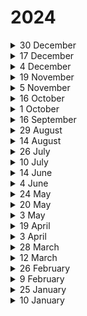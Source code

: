 # 2024

<details>

<summary>30 December</summary>

#### New Features:

* Added a new Polish number to Smishing and Callback products for active use.
* Added Kosovo as a selectable option in the Country dropdown, with default settings for timezone, time format, date format, and language.
* Added "Opened Email" actions to Users Timeline for simulations and Awareness.
* Added ability to create new email templates and landing pages directly in the New, Duplicate, and Edit Scenario screens of Phishing Simulator, using a drawer for seamless content creation and selection.

#### Improvements:

* Improved Phishing Dwell Time Distribution widget in Executive Reports with dynamic bar grouping, a 16-bar limit, and clearer percentage labeling.
* Updated Simulation Coverage widget to round fractional values up, ensuring no data appears as zero.
* Improved Repeat Offenders group tooltip with updated text for clearer and more meaningful user guidance.
* Improved data in the Statistics section of the Phishing Simulator > Scenario screen for better accuracy and consistency.
* Sorted domain dropdowns in Phishing Simulator, Smishing Simulator, and Quishing Simulator by newest first, then alphabetically.

#### Bug Fixes:

* Fixed issue where training delivery statuses were not updated correctly during or after sending.
* Fixed an issue causing analyses to expire in Any.Run.
* Fixed issue in Gamification Reports where Smishing data appeared in the User Activity Timeline but was not reflected in the Overall section for Smishing Simulator.
* Fixed issue in Gamification Reports where user rank displayed incorrectly as 1 after performing a search, causing data inconsistency.
* Fixed issue in Callback Simulator where editing an email template resulted in a 500 error.
* Fixed issue in Awareness Educator Enrollments where performing a search in the Sending Report resulted in an error.
* Fixed issue in Awareness Educator Enrollments where the Date Last Sent field in Sending Reports was frequently empty.
* Fixed issue where valid API keys for Any.Run integration returned "You don't have access to the service" error on specific environments.
* Fixed issue in Awareness Educator Enrollments where users with "Not Delivered" status were not displayed when filtering by Last Sending Status.

</details>

<details>

<summary>17 December</summary>

#### New Features:

* Added a Category column to downloaded Gamification Reports for Awareness content.
* Added a new Netherlands phone number as an option in the MFA method for Phishing and Quishing products, and integrated it into Smishing.
* Added Smart Grouping feature for New Hires Target Group, automatically including newly added users for one month across all integration methods (SCIM, LDAP, Import, Manual, Google etc.).
* Added DEC (Direct Email Channel) as a delivery option for "Training Enrollment," "Learning Path Enrollment Reminder," "Poster Enrollment," "Learning Path Enrollment," "Infographic Enrollment," "Enrollment after Failed in a Simulation," "Enrollment Reminder," and "Certificate" notification templates, enabling direct email sending with fallback to default SMTP when needed.
* Added Tracking Reply feature to Phishing Simulator, enabling monitoring of email replies during campaigns with options for custom reply addresses and email storage.
* Added validation for Date Format during company registration to prevent incorrect entries and merge tag issues.

#### Improvements:

* Improved Gamification Reports by updating date and time display based on the selected Timezone, Date, and Time format.
* Removed the attachment upload icon from AIChatBot to prevent incomplete file upload options.
* Improved Gamification Reports Details by updating activity descriptions.
* Improved Gamification Reports User Details page by enabling full-screen scrolling for better timeline navigation.
* Updated Campaign Performance column name to Performance in downloaded Gamification Reports and added a % symbol to performance values.
* Updated TimeZoneId column name to Timezone in downloaded Gamification Reports.
* Updated "OVERALL PERFORMANCE" to "Overall Performance" in Gamification Reports User Details.
* Updated Performance column filter in Gamification Reports Leaderboard to support numeric filtering with options like Equal, Greater Than, and Less Than.
* Updated Dwell Time and Quickest Response widget in Executive Report to round displayed numbers up for improved readability.
* Executive Reports - Chart Updates
  * Training Completion Updates
    * Legends and colors updated, with adjustments to prevent overlapping data in closely positioned entries.
  * Simulation Coverage Updates
    * Legends and colors updated; missing data entries added.
  * Total Reported Suspicious Updates
    * Legend updated, missing data entries added, and data labels corrected.
  * Total Reported Suspicious Phishing Display
    * Ensured related data is displayed even when the phishing value is 0.
  * Repeat Offenders Updates
    * Percentages added and labels updated.
  * Phishing Dwell Time Distribution Updates
    * Percentages added above bars for better visualization.
  * Industry Phishing Risk Score Updates
    * Character limits added to X-axis ticks and chart rendering expanded for better display.
  * Training Completion Count Display
    * Counts added alongside percentages in the Training Completion chart.

#### Bug Fixes:

* Fixed issue where no data was displayed when filtering by Callback in the Product field of Gamification Reports.
* Disabled the "Add Users to Group" option for the Repeat Offenders group to prevent external modifications.
* Fixed issue where campaigns remained in "Scheduled" status without being sent.
* Fixed issue in Gamification Report Details where identical points were assigned to activities in Awareness and Vishing.
* Fixed issue in Gamification Reports where "Opened Email But Not Clicked Training Link" activities were not listed when "Show only failed activities" was selected.
* Fixed issue where selecting Phishing Difficulty levels showed only Phishing activities, excluding unrelated Incident Responder activities.
* Fixed issue in Gamification Reports Details where filtering by "Opened Email But Not Clicked Training Link" in Activity Type caused an error.
* Fixed issue in Gamification Reports Leaderboard where filtering by negative values in the Total Points column was not allowed.
* Fixed issue in Gamification Reports Leaderboard where the sorting icon remained highlighted after clicking Clear Filter.
* Fixed issue in Gamification Reports Leaderboard where sorting by Firstname, Lastname, Email, and Department columns always returned entries starting with "A".
* Fixed issue where notification templates without sender IP information were repeatedly processed by analysis engines.
* Fixed issue where AE Auto Enroll was not delivering trainings to newly added users despite being active, causing the enrollment status to remain stuck at "Sending."
* Fixed issue in Phishing Simulator Sending Report where bounced users incorrectly appeared as Delivered despite being listed as Not Delivered in the email service provider.
* Fixed issue in Awareness Educator Learning Path where users who downloaded a poster were not displayed in the Summary widget despite appearing in the Downloaded Poster tab.
* Fixed mismatch in Awareness Educator Learning Path where the number of completed users in the Summary screen differed from the Users tab filter results.
* Fixed issue where creating, deleting, and re-adding landing pages caused a "Landing page names need to be full and unique" error.
* Fixed issue in Awareness Educator Reminder Emails where the search functionality did not work within the enrollment section.
* Fixed user limitation issue in AI ALLY scenario selection, ensuring campaigns send successfully by batching users to avoid token errors.
* Fixed issue where campaigns with Frequency selection stopped sending unexpectedly.
* Fixed issue in Awareness Educator where users marked as Error remained unchanged after successful Resend, despite confirmed delivery.

</details>

<details>

<summary>4 December</summary>

#### New Features:

* Added Bulgarian to the Language field in Awareness Educator, enabling its selection for trainings and filtering in Training Library and Enrollments tables.
* Added support for {LEARNING\_PATH\_STEP} merge tag in the Subject field of Learning Path Enrollment notification templates.
* Added support for {LEARNING\_PATH\_STEP} merge tag in the Subject field of Learning Path Enrollment Reminder notification templates.
* Added functionality to automatically set the Preferred Language field in New Company creation based on the selected Country's primary language, providing a more customized experience for supported languages.
* Added advanced filtering and reporting options for Phishing Scenario Statistics, including Region, Brand, Industry, Attack Vector, Language Dialect, and Emotional Trigger classifications, with standardized formatting for consistency.
* Added a User Timeline feature to Target Users, enabling activity tracking and easy navigation to historical actions.
* Added functionality to check and remove users from the bounce list before performing Resend actions for Not Delivered statuses in Phishing Simulator, Quishing Simulator, and Callback Simulator.

#### Improvements:

* Resolved data inconsistencies in the Phishing Report Rates Over Time widget by reviewing and improving calculations.
* Resolved data inconsistencies between Repeat Offenders and Simulation Coverage charts to ensure accurate representation of simulation user data.
* Updated Training Completion widget to adjust chart colors, correct tooltip legend colors for the bar chart, and ensure pie chart segments reflect accurate colors.
* Updated Executive Report's Industry Phishing Risk Score widget with new colors for better readability and adjusted number positioning to avoid overlap with lines.
* Updated Simulation Coverage widget in Executive Report with new colors, adjusted spacing between legends, and ensured tooltips are visible for all percentage values, including small segments.
* Updated Gamification Report Details to display product widgets based on company license and user activity, ensuring unlicensed products are excluded.
* Updated Gamification Report to include users who received content but took no actions, displaying them with 0 points and 0% performance.
* Removed "doc.keepnetlabs.com" text from the distribution field.
* Improved performance of Phishing Dwell Time, Quickest Response Time, and Users' Time to Failure widgets for faster data loading and smoother user experience.
* Updated Executive Report's Users with Highest Risk Score widget by removing the department information for better readability.
* Updated Simulation Coverage widget to align the Number of Users value with the Target Users count, ensuring accurate bar representation.
* Updated colors in Executive Report widgets for improved clarity and visual consistency:
  * Training Completion: Incomplete is now red; In Progress is now yellow/orange.
  * Simulation Coverage: Non-Simulated Users legend updated to a reddish color.
  * Industry Phishing Risk Score: Phishing Risk Score legend updated to a more readable color.
* Updated Gamification Report Leaderboard to display Performance Rate instead of Points for the top three users in the widget.
* Updated the message in the Event History section of Sending Report Details to clarify that event history is only available for SMTP deliveries, not DEC.
* Improved the message on the Phishing Reporter Users page to clarify that users are only displayed for MSI add-in setups, not for M365 or GSuite.

#### Bug Fixes:

* Fixed data inconsistencies in the Total Reported Suspicious Emails and Percentage widget to ensure accurate percentage calculations.
* Fixed data display issue in Phishing Report Rates Over Time widget and updated labels for improved clarity.
* Fixed text overlap issue in "Users with Highest Risk Scores" widget by adjusting the position of the "Critical Risk Score" warning to align with the max bar start point.
* Fixed issue in Phishing Simulator where campaigns scheduled with a Start Time remained in "Scheduled" status and did not transition to "Running."
* Fixed issue in Awareness Educator where the Exam Status column in Exam Result was empty, ensuring Failed/Passed badges are displayed correctly.
* Resolved issue where searching for "Grant" resulted in an error, allowing it to be searched without issues.
* Fixed issue in Campaign Manager where filtering by email in any tab did not function properly.
* Fixed mismatch between user counts in the Summary screen widgets and the Users tab for Learning Path enrollments in Awareness Educator.
* Fixed issue where the Reminder Stop action disappeared from the Action menu in the Enrollment table when Auto Enroll was stopped, while the Reminder was still active.

</details>

<details>

<summary>19 November</summary>

#### New Features:

* Added TSC to the vendor dropdown in Awareness Educator.
* Added {ENROLLMENT\_NAME} merge tag support to Subject field and email and landing page code editor in Notification Templates for Training, Learning Path, Poster, and Infographic Enrollments.
* Added detailed user pages to Gamification Report, accessible via a clickable drawer interface, featuring overall scores, performance percentages, and a filterable, exportable User Activity Timeline for multiple products and activities.

#### Improvements:

* Improved Campaign Manager's Sending Report to automatically display details for non-successful statuses in Event History, allowing users to directly view reasons such as drop or bounce.
* Updated "Repeated Offenders" to "Repeat Offenders".
* Resolved visual issues in Phishing Simulator's Campaign Manager for Phishing Scenarios.
* Removed the "Clicked Training Link" option from the Resend Training button in Awareness Educator.
* Updated Repeat Offenders logic to automatically remove users from the group if they no longer meet the repeat criteria after three months.
* Removed Repeat Offenders group from Target Group and Smart Group selection fields, restricting its visibility to Target Audience areas only.

#### Bug Fixes:

* Fixed issue in Callback Simulator where creating a new email template resulted in a 500 error.
* Fixed issue across all products where proxy IP addresses were displayed instead of users' public IPs, ensuring accurate geolocation information.
* Resolved issue with O365 DEC setup failing for companies using whitelabeling by ensuring support for custom domains in Redirect URLs.
* Fixed issue in Phishing Simulator - Campaign Report where "Activity Type" data was missing in the "Only Opened Emails" and "Only Clicked Emails" tabs of downloaded reports.
* Fixed issue causing a 500 error when custom fields had duplicate names by displaying field names within brackets (\[]) in downloaded files.
* Fixed issue in Phishing Reporter where the colon (:) in "Reported Email: {SUBJECT}" was not displayed correctly in Outlook.

</details>

<details>

<summary>5 November</summary>

#### New Features:

* Added new language options (Urdu, Kazakh, Uzbek, Kyrgyz, Bengali, Tajik, and Turkmen) to all simulation products and Awareness Educator, enabling content creation in these languages.
* Added a new gamification feature that ranks users on a leaderboard and rewards them based on points earned from actions and simulations.
* Added dynamic template selection integration with AI ALLY in Phishing Simulation Campaign creation, allowing optimised template choices based on user language, locale, difficulty level, and department to enhance simulation effectiveness.
* Added "SCIM Sync" and "Google Sync" options under Target Users' New button, enabling users to initiate SCIM and Google Workspace synchronizations directly and view these integration options alongside existing manual and LDAP methods.
* Added "Scheduled" status option to Campaign Manager for Phishing, Callback, Smishing, and Quishing Simulators, allowing users to view and filter campaigns set to run at a later date.
* Added feature for automatic updates of Timezone, Time Format, and Date Format based on the selected Country during Company creation; Phone Number field now defaults to the selected country's code when adding new Target Users or System Users.

#### Improvements:

* Updated OPSWAT-related error status to display as "Unscannable" instead of "Error" to more accurately indicate unscannable items.
* Ensured that SCIM and SAML settings are deleted when a company is removed, preventing conflicts with user creation in newly added companies.
* Improved user experience in Callback product by adding an informational message for cases where no callback number is available.
* Updated "Sandbox Activity" label to "Bot Activity" for clearer user understanding.
* Improvements to Executive Report prevent duplicate widget additions and notify users if a widget is already added.
* Improvements to Awareness Educator Reports now display Custom Target User Fields in the interface and include them in downloaded Excel, CSV, and PDF formats across all tabs.

#### Bug Fixes:

* Fixed issue where the "Do you want to delete the original email?" pop-up appeared despite "Deleted email emails" being set to "Automatically."
* Fixed issue in Incident Responder where URL-based investigations returned no results, despite the email being present in multiple inboxes.
* Fixed issue where campaign start dates displayed incorrectly in negative timezones, causing new instances to behave as if "Save for Later" was selected instead of starting immediately.
* Fixed issue in PS Campaign Manager where "Send emails on defined days and hours" selection appeared incorrectly as "Send emails when the campaign starts" upon editing.

</details>

<details>

<summary>16 October</summary>

#### New Features:

* Added an option to disable Auto Enroll in the action section of the Campaign Manager table for scheduled trainings where Auto Enroll is enabled.
* Added a "Repeat Offenders" group in the Target Users section that automatically includes users who have been phished two or more times, allowing admins to target these users for specialized training.
* Enabled the option to automatically assign users who clicked in a campaign to an existing or newly created Target Group, allowing better tracking and training.
* Added a Details column to the Audit Log to display detailed descriptions of actions such as Resend and Create Instance.
* Replaced Service User with the actual user's Name and Surname specifically for Resend and Create New Instance actions, ensuring clearer identification of the individual responsible.
* Added functionality to prevent bot clicks in simulations.
* Added the option to include a CC field in email templates for simulations.
* Added Google Workspace Target User Synchronization, allowing users to sync their Google Workspace users with the target user table.
* Added the ability to customize the text on the Training Redirect Page for users caught in simulations.
* Added an option to quickly create a Target Group when adding a new user if no target groups exist.

#### Improvements:

* For "Save for Later" campaigns with frequency settings, we have added a more meaningful tooltip message when users attempt to edit the campaign.
* Improved the Sending Report sorting logic to prioritize Processed, error statuses, and Delivered when timestamps are identical.
* Improved the Launch button in the Campaign Summary screen to dynamically change based on the selected send option (Now, Schedule, Save for Later) across all products.

#### Bug Fixes:

* Fixed a bug where downloading Callback campaign reports caused the Report field in the Campaign User Summary sheet to malfunction and the email column to be missing in the Reports sheet.
* Fixed a bug where the Type filter in the Phishing Scenario selection screen would not appear when duplicating a campaign that was saved for later with frequency settings.
* Fixed a bug where the number of users in the "Didn't complete the training" group exceeded the actual user count when attempting to resend.

</details>

<details>

<summary>1 October</summary>

#### New Features:

* New language options have been added to Awareness Educator. Norwegian, Macedonian, Spanish (Latin American), Ukrainian, Hungarian, Danish, Portuguese (Brazilian)
* An enhancement was made to the Captcha in the Reset Password field that prevents consecutive requests to the Captcha via the API.
* New numbers have been added to Callback Simulator.
* Simulation Coverage, Training Completion, Industry Phishing Risk Score, Impact of Phishing Awareness Training, Repeat Offenders Users widgets in the Executive Reports area were added to the Dashboard area.
* Make a development to send a “Header.txt” file in the email attachment directed to the email address written in the “Recipient Email Address” field in the emails notified with the add-in.
* A new feature has been developed under Company Settings to turn AI Ally off/on.
* New sound files have been added to Vishing Simulator.
* Locale and Tone features have been added to the AI Ally feature in Phishing Simulator.
* Phone Number, Timezone, Priority, Status fields were added to the tables related to Target Users in the “Social Engineering All Simulations Executive Summary” report in the Advanced Reports area.

#### Improvements:

* Performance improvement was made in the “Users' Time to Failure” widget in the Executive Reports area.
* The word “recurrences” in the Tracking Duration field has been improved.
* Alignment improvement has been made in the CC field in a new Enrollment Template in Notification Template field.
* An improvement was made to show the widgets in the Executive Reports area as license dependent.

#### Bug Fixes:

* Resolved the issue where the stop option for disabling Auto-Enroll was not visible.
* Resolved an issue with resending to users after removal from the bounce list.
* Fixed a bug that caused the logos to keep coming back after clicking the “Reset to Default” button in the Whitelabeling area.

</details>

<details>

<summary>16 September</summary>

#### New Features:

* Added the "California SB 553" option to the Compliance field in the Awareness Educator product.
* A new Saudi Arabian number has been added to Vishing Simulator.
* A new widget named “Total Reported Suspicious Emails and Percentage” has been added under Executive Reports.
* A new feature has been added that allows users to view details in the Download History area when downloading Google Workspace and Outlook add-ons under Phishing Reporter.
* A new widget named “Users' Time to Failure” has been added under Executive Reports.

#### Improvements:

* An improvement has been made in matching Sandbox Activity rules with actions taken.
* Improvements have been made to the system prompts for AI Ally.
* In Campaign Manager reports, the IP Address field has been enhanced to prevent two different IP addresses belonging to the same user from being displayed, ensuring that only one IP is shown.
* An improvement has been made in Campaign Manager reports to resolve an issue where GeoLocation information was not displayed when the user's IP was in the IPv6 format.
* Improvements have been made to the SAML integration screen, allowing URL addresses with `.cloud` and `.app` extensions to be typed correctly in the Issuer URL and IdP SSO URL fields.
* The names of the widgets in the Awareness Educator product reports have been aligned with the names in the downloaded reports.
* The text in the popup when selecting "All Users" during the Resend action has been improved.
* When sending new material from the Awareness Educator product, the summary details on the launch and enrollment screens have been enhanced.

#### Bug Fixes:

* Fixed a bug related to the custom fields of deleted users in the Awareness Educator product.
* When creating a new group in the Target Groups field, an error occurred that prevented the group from being saved, even after the name field was changed following an attempt to create a group with an existing name.
* A bug that caused the “Reset to Default” button to remain active for users with Company Admin authorization has been fixed.
* A bug that caused the “Email Send Date” column to appear in the report of the Individual Printout type simulation, sent from the Phishing Simulator product, has been fixed.

</details>

<details>

<summary>29 August</summary>

#### New Features:

* A new development has been made for a campaign sent from Callback Simulator: if the URL for the campaign is not set to the number, the campaign will not be launched and will give a “Campaign launch failed due to a provider issue” warning.
* A new rule named A3 has been added to our Sandbox Activity feature for actions that occur in the same second and have a property that matches other rules.
* New User-Agents were added for the Sandbox Activity feature.
* Phishing Simulator now includes a new email template and a new AI tool, AI Ally, to assist with creating landing pages.
* In a training sent from the Awareness Educator product, if the user has a Not Delivered status and is added to the bounce list, a new development has been made about removing the user from the bounce list when resend is clicked and providing the submission again.
* A new “Not Reported” field has been added to the Phishing Simulation Reporting Trends widget under Executive Report.
* A new enhancement was made to show the target groups to which the content was sent in all reports.
* A new development has been made in the Phishing Reporter product regarding automatically deleting the reported email.
* A new feature in the Awareness Educator product shows the custom fields belonging to the target user in the tables and downloaded reports.

#### Improvements:

* In a campaign sent from the Phishing Simulator product, the text on the page where the user is directed to the training after the phishing action has been updated to inform the user that it is a phishing simulation test.
* Expired numbers in the Callback Simulator have been removed.
* An improvement has been made to make the column headings in the downloaded file of an Enrollment sent from the Awareness Educator product with the Download Report button equal to the interface.
* An improvement has been made regarding deleting System Users, SAML settings, and Scheduled Executive Report information when the Company is deleted.
* Spelling mistakes in the Permission field have been corrected.

#### Bug Fixes:

* Fixed a bug that caused SMTP information to be explicit when entering an enrollment report sent from the Awareness Educator product.
* A bug related to the instance's status remaining as “Running” even though the submissions are completed in the Smishing Simulator product has been fixed.
* A bug that caused a “No Permission to Access Resource” error has been fixed in a campaign intended to be sent from the Callback Simulator product if the customer does not have a Phishing Reporter license.
* Fixed a bug in our Incident Responder product that caused a manual investigation to fail to perform URL scanning when attempting to start it.
* We fixed a bug where a Company could not share any company groups with its sub-companies if it was added to them.
* A bug that caused the GeoLocation information of the records received as IPv6 in the detail fields of the reports not to appear has been fixed.
* An error that occurred when making a filter by selecting Learning Path from the type header in the table where Enrollments are listed in the Awareness Educator product has been fixed.
* In the Incident Responder product, a bug caused the user to receive an “Invalid playbook notify email template id” error after the user did not select a Notification Template when creating a Playbook.
* A bug that caused Learning Paths with Reminder sending active in the Awareness Educator product not to reflect data in the Reminder Emails field has been fixed.

</details>

<details>

<summary>14 August</summary>

#### New Features:

* The Awareness Educator product now includes a new feature automatically sending certificates to users who complete any session.
* A new feature in the brand name field for White Labeling redirection replaces "Keepnet" with "Loading..." when redirecting to a company.
* The Rows per page field in all tables has been enhanced with new options, allowing users to choose 50 or 100 rows per page.
* The Target Group selection dropdown in the Schedule Reports product now features search functionality, enabling users to find and select target groups efficiently.
* The Executive Report product has been updated with a new feature that ensures newly added widgets appear at the report's top for easier access and visibility.
* The Smishing Simulator product now supports a new feature allowing messages to be sent by selecting multiple numbers simultaneously, providing greater campaign flexibility.
* A new feature across the Phishing Simulator, Callback Simulator, Smishing Simulator, and Quishing Simulator products prevents the resending of actions for campaigns whose lifetime has expired.

#### Improvements:

* The Phishing Simulator product has been enhanced to prevent timeout errors when downloading reports with many users using the Download Report button.
* The date range format in emails sent from the Executive Reports product has been improved for clarity.
* Performance improvements have been made to the Sending Report tab in the Phishing Simulator product.
* The Simulation Coverage widget in the Executive Reports product has been enhanced.
* The issue with duplicating entries when saving consecutively with the Duplicate option in the Executive Reports area has been fixed and improved.
* The location of the warning about not entering "0" in the distribution field in the Awareness Educator product has been improved.
* The filters for creating a new campaign in the Phishing Simulator product have been improved.

#### Bug Fixes:

* Fixed the "No permission to access resource" error when sending a new campaign with the "Select random scenarios for each user" option in the Phishing Simulator product.
* Fixed a bug causing an Object reference error when a campaign from the Phishing Simulator and Smishing Simulator product was saved with the "Save for later" option and then attempted to be sent later.
* Fixed a bug related to the inability to select the DEC setting in campaigns, which started with the Reseller role in the Phishing Simulator product.
* Fixed a bug where the Date Format section was empty when editing the Company.
* Fixed a bug related to the license of the Sending Report page in the Smishing Simulator product.
* In the Phishing Simulator, a bug related to timezone information has been fixed when a scheduled campaign is edited or duplicated.
* Fixed a bug where campaigns sent from the Smishing Simulator product did not display why they could not be sent when hovering over the status if the user was in the Not Delivered status in the Sending Report tab.
* Fixed a bug that caused reported Simulation templates to be sent to the address in the "Recipient Email Address" section when the "Turn off email forwarding for reported Phishing Simulation Emails" option was active in the dialog box section in Phishing Reporter.
* Fixed a bug that caused the details field to be omitted from reports of Individual Printout templates sent from the Quishing Simulator product.
* Fixed a bug that caused the details field to be omitted from reports of Individual Printout templates sent from the Quishing Simulator product.
* Fixed a calculation error in the Distribution field in the Phishing Simulator and Smishing Simulator products.
* Fixed a bug where a previously deleted DEC setting could not be added again.
* Fixed a bug that caused the Keepnet logo to appear when logging out of a White Labeling company and logging back into the URL in White Labeling.
* Fixed a bug where selecting one group on the target group selection screen when creating a new campaign in the Phishing Simulator product appeared as if two groups were selected.
* Fixed a bug that caused the Reported Emails table to empty when clicking on data in the Recent Incidents table and returning.

</details>

<details>

<summary>26 July</summary>

#### New Features:

* The filtering feature has been added to the Status column in the Domains and DNS Services area under Settings in the Phishing Simulator product.
* The filtering feature has been added to the Status column in the Domains and DNS Services area under Settings in the Smishing Simulator product.
* The filtering feature has been added to the Status column in the Domains and DNS Services area under Settings in the Quishing Simulator product.
* The Phishing Simulator product has been improved so that when a scenario is previewed, any widget related to the date will display these dates according to the company time format.
* The Cancel Button Label in the Dialog Box in the Phishing Reporter area and the Cancel button encountered in the COM add-in have been removed.
* After submitting a simulation and changing the name of the simulation campaign, the name of the corresponding training on the Awareness side will now automatically update to match.
* When changing the Main Domain field in Whitelabeling, the Redirect URL in the DEC setting will now automatically update to reflect the user's customized Main Domain field.
* An improvement has been made so that a scheduled report cannot be deleted in the Executive Reports area.
* The Phishing Dwell Time Distribution widget has been designed for the Executive Reports area.

#### Improvements:

* The source of the logo for a Certificate sent from the Awareness Educator product has been improved.
* The overlapping numbers in the Simulation Coverage widget in Executive Reports have been improved.
* The display of the Training Completion widget under Executive Reports has been improved.
* The Auto-Refresh feature in Investigation reports in Incident Responder has been improved.
* The notification of the loading stage of the content on the training selection screen for a campaign sent from the Phishing Simulator product has been improved.
* The numbers in the Simulation Coverage widget under Executive Report are now more easily readable.
* Improvements have been made in the Distribution field in the Awareness Educator product to prevent values starting with 0 (zero) from being entered.
* The Clear Filters option in all tables has been improved.
* The filtering in the tables in the Quishing Simulator product has been improved.
* The filtering in the tables in the Smishing Simulator product has been improved.
* The performance of the Email Templates area in the Phishing Simulator product has been improved.
* The z-indexes of filter fields have been improved.
* The filtering in the Landing Page table in the Phishing Simulator product has been improved.
* The error message for situations caused by artificial intelligence in the translation process in Dialog Boxes in the Phishing Reporter area has been improved.
* The Timezone field in the Phishing Simulator product has been improved.

#### Bug Fixes:

* Resolved an issue where the error "A record with the same settings already exists" occurred when the Landing Page was edited or duplicated.
* Resolved an issue where the Distribution feature in the Phishing Simulator was not working properly.
* Resolved an issue where the "Rows per page" error occurred when filtering from "Show by Exam Status" in the reports in the Awareness Educator product.
* Resolved an issue where the number of target users in the Auto-Enroll selected training in the reports under Enrollment in the Awareness Educator product was incorrect.
* Resolved an issue where the Target Group coming with SCIM integration did not appear in the target groups for the training to be sent from the Awareness Educator product.
* Resolved an issue where the training page did not open if training was added to a scenario sent from the Phishing Simulator product and the option to send a certificate after the training was added.
* Resolved an issue where the exam information received by the user in the training sent from the Awareness Educator product was incorrect.
* Resolved an issue where an error occurred when searching for AND or OR words in the search field in the tables.
* Resolved an issue where the Preview section in the Target Users field in the Campaign Summary field did not open when a campaign was to be sent from the Vishing Simulator product.
* Resolved an issue where the scroll status error occurred in the filter field when a new Learning Path was created in the Awareness Educator product.

</details>

<details>

<summary>10 July</summary>

#### New Features:

* When downloading the report of a campaign sent with category selection from the Phishing Simulator product, category selections will now be included in the report.
* An enhancement ensures that phone numbers used in Awareness Educator are not used in other phishing simulations.
* An improvement was made to allow training to be sent with the Attachment method in the Phishing Simulator product.
* The Awareness Educator product now supports ongoing reminders for users who still need to complete the Quiz.
* Added the "Simulation Coverage" widget to the Executive Report section.
* Added the "Phishing Dwell Time and Quickest Response Time" widget to the Executive Report section.
* Improved the option to authorize Custom Roles to edit and view Data Privacy.

#### Improvements:

* The notification system has been enhanced to avoid the prompt "Do you want to allow the add-in to open a pop-up?" when sending a notification using the Add-in via Microsoft 365.
* In the Phishing Reporter product, the Select Language dropdown on the Microsoft 365 side will default to the specified language if the user installs the add-in with a single language option.
* The reported message of the add-in from the Phishing Reporter product now defaults to the user's default language.
* The Google Workspace add-in from the Phishing Reporter product has improved the notification flow when the "Show confirmation message to delete email" option is enabled.
* The message that appears when deleting the email template used in any campaign for the Quishing Simulator product has been improved.
* Improvements have been made to the Summary page, which was encountered when creating a new scenario in the Quishing Simulator product.
* The file downloaded when accessing the Companies area under Company has been improved.
* The group selection in the Target Audience field, which appears first when duplicating a campaign sent from the Phishing Simulator product, has been improved.

#### Bug Fixes:

* Fixed a bug where dialog boxes were not displaying in the Microsoft 365 add-in from Phishing Reporter.
* Fixed a bug in the Phishing Reporter product that caused the content to be empty when adding new dialog box languages.
* An error caused the content to be created as Duplicate when the training content in the Awareness Educator product was edited, and the Make Available For field was changed, but it has been fixed.
* An error encountered in the filter action when creating a new Learning Path in the Awareness Educator product has been fixed.
* A bug related to the Merge Tag not appearing in Notification Templates has been fixed.
* An error that caused incorrect Method information when "Same random scenario for all users" was selected in the Phishing Simulator product has been fixed.
* The "0 email templates have been deleted" error during a mass deletion action in simulation products has been fixed.

</details>

<details>

<summary>14 June</summary>

#### New Features:

* Added multilingual support to the Microsoft 365 Add-in.
* Added a filter for passed/failed attempts to the Exam Results and Users tabs in the Awareness Educator product for multiple exam results in different sessions.
* Added the "Training Completion" widget to the Executive Report section.
* Added the "Impact of Phishing Awareness Training" widget to the Executive Report section.
* Added the "Repeat Offenders" widget to the Executive Report section.
* Added the "Departments with Highest Risk Scores" widget to the Executive Report section.
* Added new Category options to the Category field in the Phishing Simulator product.
* A new US number was added to the Smishing Simulator product.

#### Improvements:

* Enhanced the functionality for duplicating a report in the Schedule Reports section.
* Improved performance when sending multiple scenarios in the Phishing Simulator product using the Category selection.

#### Bug Fixes:

* Fixed an error when attempting to duplicate reports in the Executive Reports section.
* Resolved an issue causing synchronization with an unselected group after SCIM integration.
* Fixed an error in the "Set as inactive" field within the Schedule Reports section.
* Resolved a permission error when editing and saving a report in the Schedule Reports section.
* Fixed an issue where the "send to email" and "target group" fields were empty when editing a report in the Schedule Reports section.
* Resolved an issue in the Phishing Simulator where the Recurrences field was missing when sending a campaign with Category selection and Random frequency.
* Fixed an issue in the Awareness Educator where the Delivery Status field was incorrect for steps in a Learning Path.
* Resolved an error when starting a new instance in the Phishing Simulator product.
* Fixed an issue in the Awareness Educator where editing a scheduled Learning Path's scheduled date did not reflect the steps' changes.
* Fixed a crash issue in the Microsoft365 Add-in when reporting a Simulation mail from iOS devices.
* Changed the "All Time" value to "This Year" in the Date Range field within the Executive Reports section.
* Resolved an issue in the Awareness Educator where report pages were stacked when a Learning Path was created with the same name for Poster, Infographic, and Training.
* Fixed an issue in the Phishing Simulator where the method information was incorrect when using the "Select same random scenario for all users" option with Frequency settings.
* Fixed an issue where reminders continued to be sent for trashed enrollments in the Awareness Educator.

</details>

<details>

<summary>4 June</summary>

#### New Features:

* A Distribution field has been added to the Learning Paths in the Awareness Trainer product to determine how many days apart the training will be held.
* An enhancement has been made to transfer the groups created on SCIM to production.
* Smishing Simulator SMS can now be sent according to each employee's time zone.
* The Email Settings field under Phishing Reporter has been described to clarify its intended use.
* In the Notification Template of the Learning Path sent from the Awareness Educator product, the {LEARNING\_PATH\_STEP} merge tag has been added to display the step number of the Learning Path.
* The "Email Template" and "Landing Page" are now available for customization within a Scenario.
* The Executive Reports area includes various widgets for visualizing product actions. The Schedule feature, which has been added to the interface, allows users to download PDFs and send them to specific groups or individuals at specified intervals.
* A category option has been added to the Scenario section in the Phishing Simulator product.
* Added ‘Enable Region-Aware Time Zone Delivery’ feature in a new Instance to be started in the Phishing Simulator product.
* A New Israel number has been added to the Smishing Simulation.

#### Improvements:

* Enhanced the Deselect feature in the Callback product to improve user comprehension.
* Updated the text colors in the Add-in for Outlook users in 'Dark mode' for better readability.​​
* Improved the warning message in the Distribution section of the Delivery Settings area in the Phishing Simulator product for better clarity.
* Enhanced the filters in the Learning Path creation section of the Awareness Educator product for improved usability.
* Improved error messages for users encountering errors in campaigns sent from the Smishing Simulator product.
* Enhanced GeoLocation information in the Phishing Simulator product for more accurate data.

#### Bug Fixes:

* Resolved an issue where reported emails remained 'In Analysis' in the Incident Responder product.
* Fixed a bug where the Domain field remained 'Loading' during the DEC configuration for M635.
* Resolved the 'TimeZoneId does not exist' error encountered when filtering in Custom Fields while creating a Group from the Target Users field.
* Resolved an unknown error encountered in Opswat Integration.
* Resolved errors with filter and search operations when adding users to a Group in the Target Users field.

</details>

<details>

<summary>24 May</summary>

#### New Features:

* Admins can now tailor phishing training by manually selecting scenarios, sending random scenarios to each user, or sending the same random scenario to all users. This prevents all employees from receiving the same scenario, enhancing engagement and effectiveness.

</details>

<details>

<summary>20 May</summary>

#### New Features:

* Companies can now customize the time and date format. This ensures that merge tags containing dates in email templates are displayed according to the selected format.
* The platform now allows defining the timezone information for target users. This feature enables phishing simulation emails to be sent according to the respective timezones of each employee.

#### Improvements:

* The character limit for the name field when creating a new learning path has been increased to allow for more than 64 characters.
* The company name information has been removed from the notification templates list.
* Resolved inconsistencies between the statistical information in widgets and lists on the report screen under certain conditions.
* The system now displays the message received from the provider after an SMS is sent.
* A new report has been released that displays email delivery errors occurring during training enrollment email delivery to users.

#### Bug Fixes:

* Fixed the issue where the campaign lifetime information was not updated in the report screen after the schedule information of a campaign was updated.
* Resolved the screen distortion issue that occurred during searches in the learning path filter screen.
* Corrected the error where emails were sent to more recipients than the defined limit in the campaign.
* Fixed the problem where reminders assigned to learning path training were not being sent to employees.
* Resolved the issue where content could not be selected due to the "available for" setting in learning path training contents.

</details>

<details>

<summary>3 May</summary>

#### New Features:

* Bulk deletion feature added for scenarios, templates, and landing pages in Phishing, Smishing, Quishing, Callback, and Vishing products.
* When creating a new target group, we've enhanced the user experience by enabling automatic user addition to this group. This streamlines the process, ensuring a smoother workflow for our users.
* Sandbox activity detection feature added to Smishing, Quishing, and Callback products.
* You can now easily change or update the scheduled date for training enrollments that are in the scheduled status. This flexibility allows for better management and adaptation of training schedules according to your needs.

#### Improvements:

* Campaign reports page under Reports section removed to simplify the display of the same content from different screens.
* Download option removed from the filter field in the Users tab of the Training Report.
* Added download report option for submissions made in Awareness Educator - Learning Path, Poster, and Infographic types.
* Now, with the support of Outlook Desktop Add-in, the IP match extends to all IPs within the email header, expanding the scope and effectiveness of your investigations.
* Upon uploading target users into the system in XLS or CSV format, existing user information, including those in an inactive status, can now be updated based on the provided data. This improvement ensures that all user records are accurately maintained and updated, regardless of their current status.
* Tooltips added to the view change buttons in the Training Library to enhance usability.
* Security measures implemented during Diagnostic tool installation to mitigate potential registry key vulnerabilities.
* Performance and content improvements made in the Industry Benchmark report on Advanced Reporting.

#### Bug Fixes:

* Authorization error during editing companies without a Callback license resolved.
* Correction made to the display of the number of sendable users within selected groups in the summary page during enrollment submission.
* Error fixed in M365 add-in mail notification and delete action stages.
* Error resolved when filtering company names in the Callback settings table based on the equal parameter.
* Error fixed when adding target users via LDAP integration with the "search limit" parameter.
* Fix applied for the inability to share training library poster contents using "make available for" option.
* Error fixed during Callback email template creation.
* Issue resolved in the training library learning path creation screen's search bar during list view.

</details>

<details>

<summary>19 April</summary>

#### New Features:

* Smart sandbox detection functions have been added to the Phishing Simulator report to eliminate false clicks.
* The Industry Benchmark report is a new report that is available in the Advanced Reports section.

#### Improvements:

* Ensured the phone number format remains unchanged when loading target users via Excel import.
* Users without a phone number are now also alerted on the summary screen during Phishing and Smishing MFA phishing simulation.
* Upgraded the platform to .NET version 8.
* In the Awareness Educator report on the Users tab, Exam Status and Exam Score fields are now visible by default.
* Performance improvements have been made to update phishing reports more rapidly after defining excluded IP addresses.
* The Public Incident Responder interface now uses clearer content texts for better understanding.
* The display of the Executive Summary for Social Engineering Campaigns report has been optimized for better performance.
* Enabled deletion of scheduled but not yet dispatched training enrollment.
* Introduced "Scorm12" as a new type option in the Learning Path creation screen.
* Added additional filter capabilities in the Learning Path creation interface on Awareness Educator product.
* Hindi language support has been added to the training modules.
* Enhanced the system to recognize hash (#) keystrokes as digits after a Vishing transmission.
* Improved the system’s response to user keystrokes during transitions in Vishing steps.

#### Bug Fixes:

* If a user opts to assign training after an email or QR phishing simulation but no certificate is attached, we warn system users to prevent mistakes.
* Fixed an issue where the language filter did not properly list scenarios in Callback and Phishing scenario selections.
* Corrected the display of a warning when the maximum value in the sending limit field is exceeded during phishing campaign creation.
* Resolved a bug in the Quishing campaign update process.
* Fixed a missing confirmation popup when stopping a Phishing or Quishing campaign.
* Addressed an issue where the Quishing campaign report showed fields that were incompatible with the interface.
* Resolved incorrect "undefined" entries in Awareness Educator training reports for users without specified first and last names.
* Corrected a non-functional filter feature in the Delivery Type column of the Awareness Educator enrollment list.
* Fixed inaccurate In Progress data in the training reports when resending training to users.
* Addressed the non-functional "Deliver Type" filter in the users tab following SMS Learning Path enrollment.
* Corrected issues preventing the duplication of previously created Learning Paths.
* Fixed a status error that incorrectly marked updated target groups as inactive.
* Addressed the immobility of selected training in the Learning Path content creation screen.
* Corrected the issue where deselected training did not revert to the unselected list on the Learning Path content screen.
* Fixed language filter issues on the Learning Path listing screen that are providing incorrect results.
* Addressed a bug in the Vishing template where updating or duplicating did not retain the entered number of digits.
* Resolved a system error during the recording of training content.

</details>

<details>

<summary>3 April</summary>

#### New Features:

* The Training Library field has been added to the Awareness Educator product.
  * The Learning Path feature has been introduced. This feature allows you to create and share your roadmaps with your users.
  * Posters can now be sent via email. Now, you can download them and email them to your target users.
  * An Infographic area has been added to the Training library. The infographics can be downloaded from this area or sent via email.
  * The Screensaver area has been added to the education library. Screensaver can be downloaded from this area.
  * In addition to the list view, a card view has been added to the training library area.
  * Advanced filter options added.

</details>

<details>

<summary>28 March</summary>

#### Improvements:

* Improvement has been made in the Auto Enroll feature of the Awareness Educator product.
* Improvement has been made in the error message encountered while sending Test Emails when setting up a new M365 integration with the DEC feature.
* Improvement has been made in the performance of reports in the Advanced Reports area.
* Improvement has been made to ensure that the column headings in the reports downloaded from the Phishing Simulator product match those in the interface.
* Improvement has been made in the tooltips of the statuses in the user's tab of the reports in the Vishing Simulator product.
* An improvement was made regarding the Notification Templates of the Enrollments sent from the Awareness Educator product are not marked as "Simulation" in the Incident Responder field when notified with the Add-In button.
* Improvement has been made in the 'How to Set a Client ID' link in the Google Workspace DEC configuration.

#### Bug Fixes:

* A bug has been resolved where reported emails remained 'In Analysis' in the Incident Responder product.
* A bug has been resolved where the Domain field remained 'Loading' during the DEC configuration for M635.
* A bug has been resolved where users marked as 'Not Delivered' in the Smishing Simulator product were also shown in the No Response widget.
* A bug has been resolved where a 500 error was encountered when creating a new Company with the REST API.
* A bug has been resolved. The filter in the Status column in the table within the Settings field in the Callback Simulator product was not working properly.
* A bug has been resolved where the 'Add A Group' button in the pop-up, which opens to create a new group when users in the Target Users table are to be added to a Target Group, was not functioning correctly.

#### New Features:

* The save button, which is disabled in Google Workspace DEC integration, has been activated.
* In the Smishing Simulator product, a development has been made regarding displaying the number of users who have not been delivered in the Send Status field.
* A development has been made so that the Sender IP address in the emails reported to the Incident Responder product is a condition when an Investigation is requested to be started.
* When a Target User is added with the "Add New User Manually" option, an improvement has been made so the user can be assigned to a Target Group.
* A new report titled "Awareness Educator Executive Summary" was published in Advanced Reports.
* A development has been made in the Callback Simulator product regarding deleting selected numbers.
* An improvement has been made to include the System certificate in the Awareness Educator product by default.

</details>

<details>

<summary>12 March</summary>

#### Improvements:

* Improvement has been made in the 'Campaign Users Summary' field within the report of a campaign created in the Phishing Simulator product when downloaded using the Download Report option.
* Improvement has been made in the progress information displayed in the table when viewing user details in the Progress tab of an Enrollment in the Awareness Educator product.
* Improvement has been made in the Incident Responder product regarding the message received in the Reason field on the OPSWAT side when looking at the details of a reported email.
* Improvement has been made in the Phishing Simulator product to address inconsistencies in the table downloaded when it is desired to download the Instance data of a campaign.
* Improvement has been made in the whitelabeling settings for reseller companies' subsidiaries.
* Improvement has been made in the Phishing Reporter area to address inconsistencies between the downloaded data and the data shown in the interface when the table is downloaded.
* Improvement has been made in the report download feature for campaigns created in the Phishing Simulator product.
* Improvement has been made in the report download feature for campaigns created in the Quishing Simulator product.
* Improvement has been made in the functionality of the Sandbox Activity button within the campaign report created in the Phishing Simulator product.
* Improvement has been made in the Quishing Simulator product to enhance the text displayed when no content appears in the table on the Email Template selection screen while creating a new campaign.
* Improvement has been made in the Schedule feature for creating new campaigns in the Vishing Simulator product.

#### Bug Fixes:

* A bug has been resolved where selecting the 'ENTIRE LDAP' option for integration resulted in a 'something went wrong' error.
* A bug has been resolved where the 'Play the Text' button in the Callback Template tab was disabled when creating a new campaign in the Callback Simulator product.
* A bug has been resolved where the tag column did not appear when attempting to download scenarios in the Callback Simulator product.
* A bug has been resolved where the specified Tag field did not appear in the scenarios table when creating a new scenario in the Callback Simulator product.
* A bug has been resolved where users whose status was marked as 'Cancelled' in a campaign sent from the Smishing Simulator product could not be resent using the Resend function.
* A bug has been resolved where the URL did not appear in the Landing Page field in the Summary section on the report page of a campaign sent from the Smishing Simulator product.
* An improvement has been made in adding target users with a CSV file to the Target Users field, fixing a previously encountered error.
* A bug has been resolved where the language filter was not working correctly when creating an Individual Printout campaign in the Quishing Simulator product.
* A bug has been resolved where the Tag field did not appear in the Scenarios tab in the Phishing Simulator product.
* A bug has been resolved where a data mismatch occurred in the Progress tab when a user accessed the training from the Awareness Educator product via both mobile and computer.

#### New Features:

* A Morroco number has been added to the Vishing Simulator.
* An Australian number has been added to our Vishing Simulator, Callback Simulator, and Smishing Simulator products.
* Canada numbers have been added to the Callback Simulator.
* The user's Exam Score information was added to the Users tab of the Enrollments table created in the Awareness Educator product.
* Added a tooltip explaining why users are marked as 'Not Delivered' in the Sending Report tab of a Smishing Simulator product campaign.
* The Google DEC feature has been added under Direct Email Creation.
* In the Awareness Educator product, an enhancement has been implemented to allow users to resume training from where they left off if it was interrupted.

</details>

<details>

<summary>26 February</summary>

#### Improvements:

* Improvements have been made to the status of the Cyber X-Ray configuration.
* Improvement has been made in the Awareness Educator product when entering the Users tab in the details of an Enrollment. The 'Undetailed' status in the Exam Status field was changed to 'Incomplete,' and the 'Success' status was changed to 'Passed,' enhancing the clarity and accuracy of the status indicators.
* Improvement has been made in the Vishing Simulator product where, when a report is downloaded, the data under the Input Type heading in the Vishing Template Steps tab in the report now matches the step names in the interface, addressing a previously identified discrepancy.
* Improvements have been made in the Email Threat Simulator product while adding a new attack vector in the Attack Vector section. Now, when the Status is set to Enabled, the pop-up message that opens will correctly display the '/' sign at the end of the message.
* Improvement has been made in the statuses for Opswat integration within the Integration section of the Incident Responder product.
* Improvement has been made in the Awareness Educator product for sending via By Campaign, where filters now work on a campaign-based rather than a scenario-based approach.
* Improvement has been made in the System company's whitelabeling process to ensure that the whitelabeling of companies affiliated with Reseller companies remains unchanged.

#### Bug Fixes:

* A bug is resolved where the Vishing product, after deleting a template, the report in which that template was used would not open.
* A bug has been resolved where the language filter was not functioning on the Phishing Scenarios page when creating a new campaign in the Phishing Simulator.
* A bug is resolved where the language filter is not working on the Quishing Scenarios page when creating a new campaign in Quishing Simulator.
* A bug is resolved where the tag column is not coming when the content in the Landing page tab in the Phishing Simulator product is requested to be downloaded.
* A bug is resolved where the Scenarios column is not coming when we want to download the campaign manager table in the Phishing Simulator product.
* A bug is resolved where the Scenarios column is not coming when we want to download the campaign manager table in the Quishing Simulator product.
* A bug is resolved where there is an inability to take delete action in the campaign manager table in the Phishing Simulator product.
* A bug was resolved when the campaign launched in the Phishing Simulator, a bug that caused unmasked data coming from inputs whose type was password.
* A bug is resolved where an error is received when uploading target users with a file with an xls extension in the Target Users table is desired.
* A bug was resolved when an error was received when clicking on the last page in the pagination field in the System Users table.
* A bug was resolved when the Awareness product caused a training report to show “-1” in widgets if the training was abandoned.
* A bug was resolved when the characters of the Arabic language were incorrect when you wanted to download the Email Templates table in the Phishing Simulator product.
* A bug was resolved when the Vishing Simulator product caused the report name to be Vishing Template Name instead of Campaign Name.
* A bug was resolved when the headings in the table and the headings in the report were not the same when you entered the details of the Enrollments created in the Awareness Educator product and wanted to download the table in the Users tab.
* A bug was resolved when entering the details of a Campaign started in the Phishing Simulator product and clicking the details button in the actions field of the person/persons in the Sending Report tab has been fixed.
* A bug was resolved when entering the details of a Campaign started in the Quishing Simulator product and clicking the details button in the actions field of the person/persons in the Sending Report tab has been fixed.
* A bug was resolved when the Opswat integration in the Incident Responder product did not start an auto investigation in any way, even though it marks a reported email as malicious.
* A bug was resolved when the Incident Responder caused results not to be displayed by IP during a Manually initiated Investigation.
* A bug that caused the filter next to the search input in the Member tab in the Communities section of the Threat Sharing product to work has been fixed.
* A bug was resolved when the existing number in the phone number column in the Submitted MFA Code tab in the Reports field in the Smishing Simulator product was not searched.
* A bug that caused no data to be dropped in the MFA Submitted Count column when a report in the Smishing Simulator product was requested to be downloaded has been fixed.
* A bug was resolved in the Vishing Simulator product, an error encountered when it is desired to perform Edit operation on templates with Audio File in Steps field.
* A bug is resolved where the Quishing Type column appears in the downloaded report when the Scenarios table in the Phishing Simulator product is downloaded.
* A bug is resolved where the Quishing Type column appears in the downloaded report when the Scenarios table in the Smishing Simulator product is downloaded.
* A bug is resolved in the Phishing Simulator product, an error that caused the contents in the interface not to match the downloaded report when the report was downloaded with the Download Report button on the Summary screen in the Campaign Reports area.
* An error is encountered when any Instance is deleted when there is more than one Instance in a campaign on the Campaign Manager page in the Quishing Simulator product. It has been fixed.
* A bug has been resolved where System users with Custom Roles encountered an error when attempting to send with Fast Launch or Campaign Manager in the Phishing Simulator product.
* An error related to the {COMPANYNAME} merge tag in the Notification Template for a training sent in the Awareness Educator product coming according to the Created By column in the Training List has been fixed.
* A bug that prevented the SenderIP address of an email reported in Incident Responder from being accurately reported to VirusTotal has been resolved.

#### New Features:

* In the Phishing Simulator product, an improvement was made for the Activity Type field to appear in the reports when the report is desired to be downloaded with the Download Report button from the Summary field of a report in Campaign Reports.
* OPSWAT integration has been added to the Integration Type filter in the Integrations field in the Incident Responder product.

</details>

<details>

<summary>9 February</summary>

#### Improvements:

* Improved the display issue in the Attach File field when creating Email Template with a new Attachment method in Phishing Simulator.
* Improvement has been made in the 'Phishing Activity Stats for Users' report in the Advance Report area.
* The subdomain field in Landing Pages has been improved by introducing special character limitations.
* Improvement was made regarding the Error Status returned from Opswat Integration.
* Duplicate content in Company > User Roles has been improved.
* Improvement has been made regarding the character limit in the Template Name field of Notification Templates.
* Improvement in downloaded reports in Smishing Simulator product.
* Timezones of scheduled campaigns in the Campaign Manager area of the Vishing Simulator product have been improved.
* In the Smishing Simulator, the times value in the details pop-up in a campaign launched with the MFA method has been improved.
* Improvement was made in the report where the data is downloaded in the Recurrences Of Instance table in the content sent with the Frequency feature in phishing products (Phishing, Smishing, Quishing).
* Improved the long waiting time when trying to download a campaign report in the Quishing Simulator product.
* Removed the {USERNAME} merge tag that comes by default when a new Quishing template is created in the Quishing Simulator product.
* The duration of the Search operation in the Reported Emails table in the Incident Responder product has been improved.
* Improvements were made to the data in the downloaded reports of a campaign created in the Vishing Simulator product.
* The opening time of the Email Template page in the Phishing Simulator product has been improved.
* Performance improvement was made in the table in the Threat Intelligence product.
* Improvement was made on the Voice Phishing Executive Summary Report in the Advanced Reporting area.

#### Bug Fixes:

* A bug is resolved where the authorization error that occurs when you want to see the details of a column in the Job Log.
* A bug is resolved where the error encountered when it is desired to perform a mass Resend operation to people with No Response in the reports of a campaign started in the Phishing Simulator product.
* A bug is resolved where the language filter in the table when it is desired to send a campaign-based training in the Awareness Educator product.
* A bug is resolved where the Quishing Type filter on the campaign manager page in the Quishing Simulator product
* A bug is resolved where the error was encountered when trying to start "Enrollment" by selecting LMS for training with "created by" field "System" in the Awareness Educator product.
* A bug is resolved where the "403 Forbidden" error is received when clicking Callback Simulator in the menu even though Callback Simulator is authorised.
* A bug is resolved where the error was encountered when we wanted to send a training with the "created by" field "System" in the Awareness Educator product.
* A bug is resolved where the roles in the Client Role field when creating a new API Key in the Rest API property in Company Settings.
* A bug is resolved where content with Training Type Poster was shown in campaigns sent with Training in all phishing products (Phishing Simulator, Smishing Simulator, Quishing Simulator).
* A bug is resolved where the error that an email reported to the Incident Responder product is marked as Undetected in the Details section of the Incident Responder product and the Result section appears Malicious in the Reported Emails table in Incident Responder.
* An error related to the number of users with "Failed" in the Exam tab in the "Enrollments" field of the training sent in the Awareness Educator product and the number of users in the Resend section is not equal has been fixed.
* In the Phishing Simulator product, the error that the Attachment option in the Methods in the Scenarios field in the Phishing Simulator product does not appear until the page is refreshed has been fixed.
* When the Resend feature is active in the Awareness Educator product, the error of Resend mail going even if the people in the user list added with SCIM are marked as Deactive has been fixed.
* A bug is resolved where the error in the search operation in the reports in the Vishing  Simulator product.
* A bug is resolved where the error of foreign language content comes as "??" when you want to download the Email Template table in the Phishing Simulator product.
* When it is desired to send a campaign in the Quishing Simulator product, the error received when it is desired to start by selecting the "Send only to active users on phishing reporter add-in" option in the Target Audience section has been fixed.
* When creating a new Quishing Template in the Quishing Simulator product is desired, the error of saving without {QRCODEURLIMAGE} merge tag has been fixed.
* A bug is resolved where the user status is Not Delivered when a campaign is sent in the Smishing Simulator product.
* A bug is resolved where the template Edit and Delete actions become accessible by other roles even if the owner of a template is System in the Vishing Simulator product.
* The error that the pop-up does not open when you want to view Enrollments in the Awareness Educator product and look at the details in the Sending Report field has been fixed.
* The error that the user in the Target Group cannot be found in the People table in the Target Users option has been fixed.
* When a campaign is sent in the Phishing Simulator product, when the response returned in the Opened tab in the reports is examined, although the number of clickedCount is 0 (zero), the lastClickedTime statement does not appear.
* Fixed the error received when trying to use the Resend feature after sending a message in the Vishing Simulator product.
* The error received when clicking the Details icon in the Sending Report tab when entering the details of a campaign sent in Phishing Simulator, Quishing Simulator and Callback Simulator products has been fixed.
* In the Phishing Simulator product, the error that the shipment does not start when the scheduled date arrives in a scheduled campaign has been fixed.

#### New Features:

* There is now an Exam Result column in the Users tab in the 'Enrollments' sent in the Awareness Educator product.
* A filter was added to the Last Launch field in the table in the Campaign Manager field in the Smishing Simulator product.
* Due to security solutions, the nested wrapped URLs were resolved and the real URL was developed to go to the analysis engines.
* A training field has been added to the table to show whether there is training or not in a campaign created in the Phishing Simulator product.
* In the reports on the Phishing Simulator product, an improvement has been made so that the Show Sandbox Activity feature is selected in the pop-up that opens when Details is clicked in the same way as it is selected in the top table.
* An improvement was made for Sandbox activities to come as Show by default in the campaigns created in the Phishing Simulator product.

</details>

<details>

<summary>25 January</summary>

#### Improvements:

* Some visual and performance improvements are made on “Phishing Simulation Activities” and “Executive Summary of Social Engineering Campaigns” advanced reports.
* “SMS Phishing Executive Summary” and “SMS Phishing Executive Summary for Resellers” advanced reports are now available on the platform.
* Landing page loading performance improvements are implemented for the click-only landing page templates by moving external 3rd party font and CSS references into the platform’s local copy CSS files for the Phishing Simulator and the Smihsing simulator products.
* The “Select user groups below to send the training exercise” label is changed to “Select user groups below to send the training” to better fit the meaning it means in the Awareness Educator product’s “New campaign / Select target users by campaign results” screen.
* "Scenario will deleted permanently" text is changed to "Scenario will be deleted permanently" in the confirmation dialog of scenario deletion action in the Phishing Simulator product.
* The online Users badge is removed from the Incident Responder product’s Running Investigation Details page to solve the conflicts because the online users' information is not related to the running investigations.
* The error and information messages are improved in the Google Workspace AddIn to exactly match the other AddIns like Microsoft 365 or Microsoft Outlook AddIns.
* The platform’s default brand logo in the session expired login screen is changed to match the newly designed one.
* A positive HTTP code is returned to the payment gateway in case of data-related errors like not found etc to prevent misunderstandings at the payment gateway side.
* The phishing link in the SMS text is surrounded with whitespaces to prevent it from accidentally being combined with the other characters in the SMS message in the Smishing Simulator product.

#### Bug Fixes:

* A bug is resolved where the default Language preference filter does not work properly after it is set to any language in the platform-wide templates like text templates, email templates, landing page templates, etc in all the products including the Smishing Simulator, the Phishing Simulator, the Quishing Simulator, etc.
* A bug is resolved where the give feedback menu item functionality does not work properly and does not send emails to the customer care team’s group email.
* A bug is resolved where the “Date Sent” column shows an incorrect date time value in the Sendig Report table for the target users who have received the training link for the schedule the future enrollments in the Awareness Educator product.
* A bug is resolved where the “Date First Sent” column shows the incorrect date-time value for the target users who joined later via auto enroll feature in the Sending Report of the auto-enroll enrollments in the Awareness Educator product.
* A bug is resolved where multiple campaign deletion fails with an error in the Quishing Simulator product.
* A bug is resolved where the “Get Default Email Template” permission is shown as duplicate in the permissions list of the User Roles of the Company Settings of the Platform’s Company Manager.
* A bug is resolved when applying a filter on non-checkboxed filter items in the “Sending Report”, “Reporters”, and “No Response” tables in the Callback Phishing Simulator product.
* A bug is resolved where the Investigate action throws an error message for the URL exceeding the character limit of 2000 by increasing the limit to 5000 characters in the Incident Responder product’s investigate filter definition.
* A bug is resolved where an error message is thrown if a campaign is tried to be stopped in the Callback Phishing Simulator product.
* A bug is resolved where target users selection does not inform the system user that there are some target users not having phone numbers and the campaign will not be deliverable for them if the MFA Scenario type is added to the campaign in the Phsihing and Quishing products.
* A bug is resolved where an error occurred while trying to enrol a training targeting a group of target users in some cases in the Awareness Educator product.
* A bug is resolved where the target user count in the instance of a campaign does not match with the target users selected if the scenario is an MFA scenario in the Quishing Simulator product.
* A bug is resolved where the tooltip shows the full email subject of the trimmed one in the Incident Responder product’s Recent Incidents pane.
* A bug is resolved where the customised link does not match the prepared one in the Landing Page manager of the Phishing Simulator, the Smishing Simulator and the Quishing Simulator products.
* A bug is resolved where the preview is empty after the “duplicate landing page” action in the Phishing Simulator, the Smishing Simulator and the Quishing Simulator products.
* A bug is resolved where the previous proxy settings are sticky and not removable for the Forti Sandbox integration of the Incident Responder product.
* A bug is resolved where all the filters are applied on the email columns of all the tabs in the Qusihing Simulator product’s campaign manager.
* A bug is resolved where the “Don’t ask MFA code again on this computer” feature does not work properly.

#### New Features:

* Resellers are now able to send phishing simulation emails through the sub-companies’ Direct Email Creating Configurations and fall back to the default SMTP configuration if the DEC configuration does not exist or works for the relevant sub-company.
* Stopping reminder emails and cancelling auto-enrol for enrollments are now available in the Awareness Educator product.
* Advanced Reports are now separated and grouped into 3 parts “System Reports”, “Reseller Reports”, and “Company Reports” and only the relevant ones are available for the system users with relevant roles.
* 50 and 100 rows per page are now available in the pagination options of the Phishing Reporters page to show more rows per page and support a quick preview of the rows.
* Teaching moment Posters are now downloadable from the platform’s UI in the Awareness Educator’s Training List.

</details>

<details>

<summary>10 January</summary>

#### Improvements:

* Hence the public printout simulation delivery method is not implemented yet, the “public printout” item is removed from the list of filter statuses of the Quishing Manager’s quishing campaigns in the Quishing Simulator product.
* 3-day timeout for email sending the status query and gathering limit is applied for Sendgrid integration to prevent infinite status checks in the Platform.
* Performance improvement is implemented by eliminating unnecessary record updates in the Phishing Simulator product’s precalculation jobs.
* The Quishing Simulator product’s report details page is visually improved by removing extra whitespace at the end of the table’s headers of the “Users”, “No Response” and “Scanned QR Link” tabs.
* A “PREVIEW” watermark is overlayed on the preview PDF of the individual PDF design previews in the Quishing Simulator product.
* The “Opened” tab is removed from the Quishing Simulator product if the simulation in the campaign is delivered via an individual PDF document.
* The call workflow is improved to handle invalid user inputs in the Callback Phishing Simulator product. The Callback Phishing now gives a second chance to dial in the appropriate input for each user input before hanging up the line.
* The slide transition performance is improved for the SCORM content delivered via a SCORM Proxy feature to the 3rd party LMS in the Awareness Educator product.
* The control messages for both the desktop Outlook AddIn and Microsoft 365 AddIn are unified to preserve familiarity.
* {PHISHING\_CODE} ve {CALLBACK\_NUMBER} merge tags are shifted upwards to help the system user access them easily in the Callback Phishing Simulator product’s callback email template WYSIWYG editor.

#### Bug Fixes:

* A bug is resolved where the platform’s release notes are displayed when a target user automatically enrols and immediately attends associated training right on the landing page after a failed phishing simulation.
* A bug is resolved where the landing page preview is displayed instead of the individual printout pdf preview when the full-screen button is clicked in the Quishing Simulator product.
* A bug is resolved where the score value is displayed ambiguous for the floating point values by dropping its fraction part and displaying only the integer part in the Awareness Educator product.
* A bug is resolved where the client sends the date time format as "28/04/2023 05:38:39.849" instead of the expected "28/04/2023 05:38" by normalizing the input to the desired format to prevent invalid date time format exceptions in the "/api/notified-emails/search" API endpoint’s data range field.
* A bug is resolved where unable to use the UK phone numbers if the AddressSID information is omitted in the Callback Phishing Simulator product.
* A bug is resolved where quishing simulations are not able to be sent for the target users who don’t have phone numbers in the Quishing Simulator product.
* A bug is resolved where the tooltip explaining that SCIM synced target users are not eligible for editing is not displayed for target users who are synced from SCIM configuration in the platform’s target user manager.
* A bug is resolved where email and certificate preview does not work after the displayed active tabs like “User”, “Opened Training Email”, “Clicked Training Link”, “Progress”, and “Exam Results” are switched in the Awareness Educator product.
* A bug is resolved where “Online Users Count” is displayed for the Expired and the Cancelled investigation details instead of the “Not Scanned Users Count” in the Incident Responder product.
* A bug is resolved where the QR Code image is not displayed for SMTP test email sendings for the Quishing Simulator product.
* A bug is resolved where the tag column is filled up even though there is no tag selected for the individual printout template list in the Quishing Simulator product.
* A bug is resolved where the same amount of campaigns are started for all scenarios added to a campaign instead of a single campaign with multiple instances in the Phishing Simulator, the Quishing Simulator and the Smishing Simulator products.
* A bug is resolved where the filter pane is displayed empty for the delivery status column of the Callback Phishing Simulator product’s campaign lists.
* A bug is resolved where the downloaded/exported view of the “Scanned QR Link” table does not match the UI displayed data in the Quishing Simulator product.
* A bug is resolved where a company license validity date range can be adjusted to a historical date already passed.
* A bug is resolved where sticky columns do not obey the “First Column” rule for the campaign manager of the Vishing Simulator product and the first two columns are sticky instead of the first one.
* A bug is resolved where the “how to get a credential JSON” link is broken for the “New - Google Workspace Mail Configuration” in the Incident Responder product.
* A bug is resolved where some SCORM trainings are not played properly because vendor typecasts an empty string to a null is prevented in the Awareness Educator product by filling up empty strings with non-empty dummy content.

#### New Features:

* "Enrollment", "Enrollment Reminder", "Certificate", and "Enrollment after Failed in a Simulation" type of email notification templates now can use {COMPANYNAME} merge tag in the content of the notification email template.
* The training reminder notification email deliveries are now visible and monitorable from the UI of the Awareness Educator product.
* {ENROLLMENT\_NAME} merge tag now is usable in the subject field of "Enrollment" and "Enrollment Reminder" notification email templates.
* A new analysis engine OPSWAT support is added to the Incident Responder product.
* New “Email Phishing Executive Summary” and “Email Phishing Executive Summary for Resellers” advanced reports are available.

</details>

